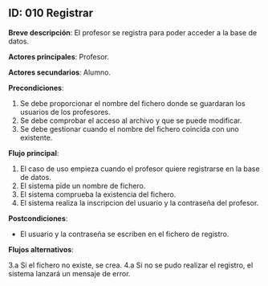## ID: 010 Registrar

**Breve descripción**: El profesor se registra para poder acceder a la base de datos.

**Actores principales**: Profesor.

**Actores secundarios**: Alumno.

**Precondiciones**:

1. Se debe proporcionar el nombre del fichero donde se guardaran los usuarios de los profesores.
2. Se debe comprobar el acceso al archivo y que se puede modificar.
3. Se debe gestionar cuando el nombre del fichero coincida con uno existente.

**Flujo principal**:

1. El caso de uso empieza cuando el profesor quiere registrarse en la base de datos.
2. El sistema pide un nombre de fichero.
3. El sistema comprueba la existencia del fichero.
4. El sistema realiza la inscripcion del usuario y la contraseña del profesor.

**Postcondiciones**:

- El usuario y la contraseña se escriben en el fichero de registro.

**Flujos alternativos**:

3.a Si el fichero no existe, se crea.
4.a Si no se pudo realizar el registro, el sistema lanzará un mensaje de error.